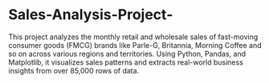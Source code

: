 # Sales-Analysis-Project-
This project analyzes the monthly retail and wholesale sales of fast-moving consumer goods (FMCG) brands like Parle-G, Britannia, Morning Coffee and so on across various regions and territories. Using Python, Pandas, and Matplotlib, it visualizes sales patterns and extracts real-world business insights from over 85,000 rows of data.
